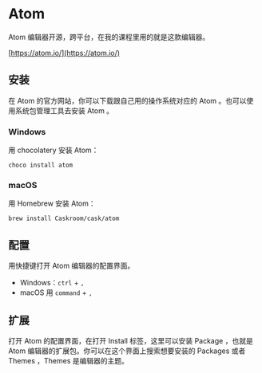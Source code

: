 # Atom

Atom 编辑器开源，跨平台，在我的课程里用的就是这款编辑器。

[https://atom.io/](https://atom.io/)

## 安装

在 Atom 的官方网站，你可以下载跟自己用的操作系统对应的 Atom 。也可以使用系统包管理工具去安装 Atom 。

### **Windows**

用 chocolatery 安装 Atom：

```
choco install atom
```

### **macOS**

用 Homebrew 安装 Atom：

```
brew install Caskroom/cask/atom
```

## 配置

用快捷键打开 Atom 编辑器的配置界面。

* Windows：`ctrl` + `,`  
* macOS 用 `command` + `,` 

## 扩展

打开 Atom 的配置界面，在打开 Install 标签，这里可以安装 Package ，也就是 Atom 编辑器的扩展包。你可以在这个界面上搜索想要安装的 Packages 或者 Themes ，Themes 是编辑器的主题。

